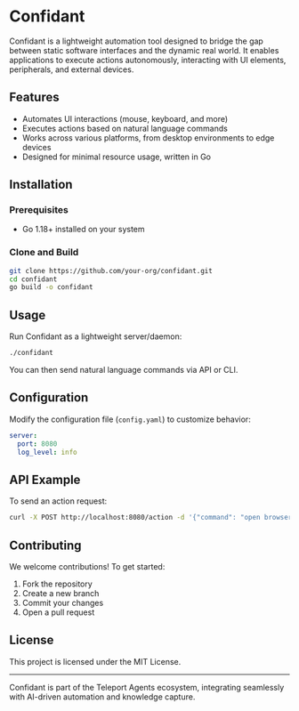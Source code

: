 # Confidant

Confidant is a lightweight automation tool designed to bridge the gap between static software interfaces and the dynamic real world. It enables applications to execute actions autonomously, interacting with UI elements, peripherals, and external devices.

## Features

- Automates UI interactions (mouse, keyboard, and more)
- Executes actions based on natural language commands
- Works across various platforms, from desktop environments to edge devices
- Designed for minimal resource usage, written in Go

## Installation

### Prerequisites
- Go 1.18+ installed on your system

### Clone and Build
```sh
git clone https://github.com/your-org/confidant.git
cd confidant
go build -o confidant
```

## Usage

Run Confidant as a lightweight server/daemon:
```sh
./confidant
```

You can then send natural language commands via API or CLI.

## Configuration

Modify the configuration file (`config.yaml`) to customize behavior:
```yaml
server:
  port: 8080
  log_level: info
```

## API Example

To send an action request:
```sh
curl -X POST http://localhost:8080/action -d '{"command": "open browser"}' -H "Content-Type: application/json"
```

## Contributing

We welcome contributions! To get started:
1. Fork the repository
2. Create a new branch
3. Commit your changes
4. Open a pull request

## License

This project is licensed under the MIT License.

---

Confidant is part of the Teleport Agents ecosystem, integrating seamlessly with AI-driven automation and knowledge capture.
